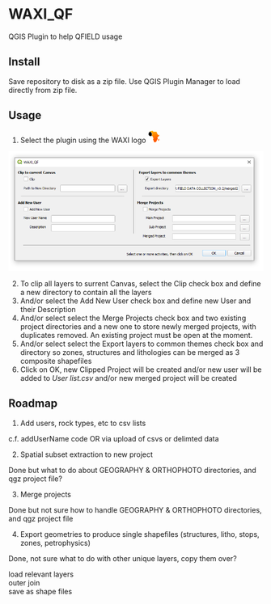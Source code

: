 # WAXI_QF
 QGIS Plugin to help QFIELD usage   
 
## Install
Save repository to disk as a zip file. Use QGIS Plugin Manager to load directly from zip file.

## Usage
1. Select the plugin using the WAXI logo   ![waxi_icon](icon.png) 

 ![waxi_qf dialog](dialog.png) 

2. To clip all layers to surrent Canvas, select the Clip check box and define a new directory to contain all the layers
3. And/or select the Add New User check box and define new User and their Description
4. And/or select select the Merge Projects check box and two existing project directories and a new one to store newly merged projects, with duplicates removed. An existing project must be open at the moment.
5. And/or select select the Export layers to common themes check box and directory so zones, structures and lithologies can be merged as 3 composite shapefiles
6. Click on OK, new Clipped Project will be created and/or new user will be added to *User list.csv* and/or new merged project will be created

## Roadmap
1) Add users, rock types, etc to csv lists   

c.f. addUserName code OR via upload of csvs or delimted data

2) Spatial subset extraction to new project   

Done but what to do about GEOGRAPHY & ORTHOPHOTO directories, and qgz project file?   

3) Merge projects   

Done but not sure how to handle GEOGRAPHY & ORTHOPHOTO directories, and qgz project file  

4) Export geometries to produce single shapefiles (structures, litho, stops, zones, petrophysics)   

Done, not sure what to do with other unique layers, copy them over?     
   
load relevant layers   
outer join   
save as shape files   
